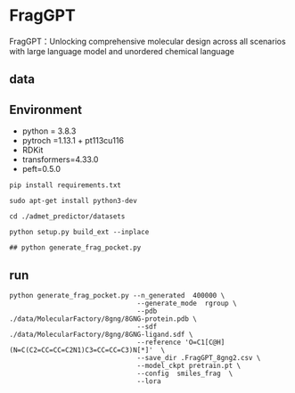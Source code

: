 # FragGPT

FragGPT：Unlocking comprehensive molecular design across all scenarios with large language model and unordered chemical language

## data



## Environment

- python = 3.8.3
- pytroch =1.13.1 + pt113cu116
- RDKit
- transformers=4.33.0
- peft=0.5.0

```
pip install requirements.txt  

sudo apt-get install python3-dev

cd ./admet_predictor/datasets

python setup.py build_ext --inplace

## python generate_frag_pocket.py
```


## run
```
python generate_frag_pocket.py --n_generated  400000 \
                                --generate_mode  rgroup \
                                --pdb  ./data/MolecularFactory/8gng/8GNG-protein.pdb \
                                --sdf  ./data/MolecularFactory/8gng/8GNG-ligand.sdf \
                                --reference 'O=C1[C@H](N=C(C2=CC=CC=C2N1)C3=CC=CC=C3)N[*]'  \
                                --save_dir .FragGPT_8gng2.csv \
                                --model_ckpt pretrain.pt \
                                --config  smiles_frag  \
                                --lora


```

